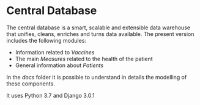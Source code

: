 # Central Database

The central database is a smart, scalable and extensible data warehouse that unifies, cleans, enriches and turns data available. The present version includes the following modules:

* Information related to *Vaccines*
* The main *Measures* related to the health of the patient
* General information about *Patients*

In the *docs* folder it is possible to understand in details the modelling of these components.

It uses Python 3.7 and Django 3.0.1
